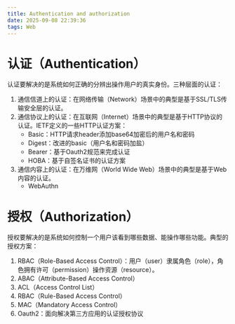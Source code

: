 ```yaml
---
title: Authentication and authorization
date: 2025-09-08 22:39:36
tags: Web 
---
```

# 认证（Authentication）
认证要解决的是系统如何正确的分辨出操作用户的真实身份。三种层面的认证：
1. 通信信道上的认证：在网络传输（Network）场景中的典型是基于SSL/TLS传输安全层的认证。
2. 通信协议上的认证：在互联网（Internet）场景中的典型是基于HTTP协议的认证。IETF定义的一些HTTP认证方案：
   + Basic：HTTP请求header添加base64加密后的用户名和密码
   + Digest：改进的basic（用户名和密码加盐）
   + Bearer：基于Oauth2规范来完成认证
   + HOBA：基于自签名证书的认证方案
3. 通信内容上的认证：在万维网（World Wide Web）场景中的典型是基于Web内容的认证。
   + WebAuthn
# 授权（Authorization）
授权要解决的是系统如何控制一个用户该看到哪些数据、能操作哪些功能。典型的授权方案：
1. RBAC（Role-Based Access Control）：用户（user）隶属角色（role），角色拥有许可（permission）操作资源（resource）。
2. ABAC（Attribute-Based Access Control）
3. ACL（Access Control List）
4. RBAC（Rule-Based Access Control）
5. MAC（Mandatory Access Control）
6. Oauth2：面向解决第三方应用的认证授权协议